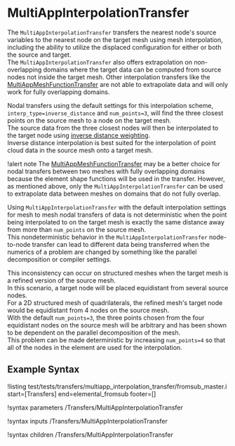 # MultiAppInterpolationTransfer

The `MultiAppInterpolationTransfer` transfers the nearest node's source variables to the nearest node on the
target mesh using mesh interpolation, including the ability to utilize the displaced
configuration for either or both the source and target.  
The `MultiAppInterpolationTransfer` also offers extrapolation on non-overlapping domains where the target data 
can be computed from source nodes not inside the target mesh. 
Other interpolation transfers like the [MultiAppMeshFunctionTransfer](/MultiAppMeshFunctionTransfer.md) are not able to extrapolate data and will only work for fully overlapping domains. 

Nodal transfers using the default settings for this interpolation scheme, `interp_type=inverse_distance` 
and `num_points=3`, will find the three closest points on the source mesh to a node on the target mesh.  
The source data from the three closest nodes will then be interpolated to the target node using [inverse distance weighting](https://en.wikipedia.org/wiki/Inverse_distance_weighting).   
Inverse distance interpolation is best suited for the interpolation of point cloud data in the source mesh onto a target mesh.  

!alert note
The [MultiAppMeshFunctionTransfer](/MultiAppMeshFunctionTransfer.md) may be a better choice for nodal transfers 
between two meshes with fully overlapping domains because the element shape functions will be used in the transfer. 
However, as mentioned above, only the `MultiAppInterpolationTransfer` can be used to extrapolate data between meshes on domains that do not fully overlap. 

Using `MultiAppInterpolationTransfer` with the default interpolation settings for mesh to mesh nodal transfers of data 
is not deterministic when the point being interpolated to on the
target mesh is exactly the same distance away from more than `num_points` on the source mesh.  
This nondeterministic behavior in the `MultiAppInterpolationTransfer` node-to-node transfer 
can lead to different data being transferred when the numerics 
of a problem are changed by something like the parallel decomposition or compiler settings.  

This inconsistency can occur on structured meshes when the target mesh is a refined version of the source mesh.  
In this scenario, a target node will be placed equidistant from several source nodes.  
For a 2D structured mesh of quadrilaterals, the refined mesh's target node would be equidistant from 4 nodes on the source mesh.  
With the default `num_points=3`, the three points chosen from the four equidistant 
nodes on the source mesh will be arbitrary and has been shown to be dependent on 
the parallel decomposition of the mesh.  
This problem can be made deterministic by increasing `num_points=4` so that 
all of the nodes in the element are used for the interpolation. 


## Example Syntax

!listing test/tests/transfers/multiapp_interpolation_transfer/fromsub_master.i start=[Transfers] end=elemental_fromsub footer=[]

!syntax parameters /Transfers/MultiAppInterpolationTransfer

!syntax inputs /Transfers/MultiAppInterpolationTransfer

!syntax children /Transfers/MultiAppInterpolationTransfer
